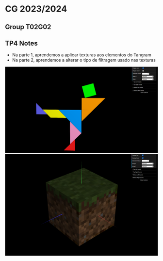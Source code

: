 # CG 2023/2024

## Group T02G02

## TP4 Notes

- Na parte 1, aprendemos a aplicar texturas aos elementos do Tangram
- Na parte 2, aprendemos a alterar o tipo de filtragem usado nas texturas

![Screenshot 1](screenshots/CG-t02g02-tp4-1.png)
![Screenshot 2](screenshots/CG-t02g02-tp4-2.png)